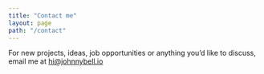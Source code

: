 ```yaml
---
title: "Contact me"
layout: page
path: "/contact"
---
```


For new projects, ideas, job opportunities or anything you’d like to discuss, email me at [hi@johnnybell.io](mailto:hi@johnnybell.io)